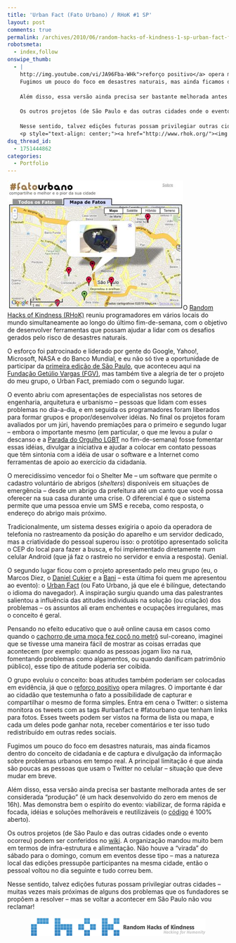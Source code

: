 ```yaml
---
title: 'Urban Fact (Fato Urbano) / RHoK #1 SP'
layout: post
comments: true
permalink: /archives/2010/06/random-hacks-of-kindness-1-sp-urban-fact-fato-urbano.html/
robotsmeta:
  - index,follow
onswipe_thumb:
  - |
    http://img.youtube.com/vi/JA96Fba-WHk">reforço positivo</a> opera milagres. O importante é dar ao cidadão que testemunha o fato a possibilidade de capturar e compartilhar o mesmo de forma simples. Entra em cena o Twitter: o sistema monitora os tweets com as tags #urbanfact e #fatourbano que tenham links para fotos. Esses tweets podem ser vistos na forma de lista ou mapa, e cada um deles pode ganhar nota, receber comentários e ter isso tudo redistribuído em outras redes sociais.</p>
    Fugimos um pouco do foco em desastres naturais, mas ainda ficamos dentro do conceito de cidadania e de captura e divulgação da informação sobre problemas urbanos em tempo real. A principal limitação é que ainda são poucas as pessoas que usam o Twitter no celular - situação que deve mudar em breve.

    Além disso, essa versão ainda precisa ser bastante melhorada antes de ser considerada "produção" (é um hack desenvolvido do zero em menos de 16h). Mas demonstra bem o espírito do evento: viabilizar, de forma rápida e focada, idéias e soluções melhoráveis e reutilizáveis (o <a href="http://github.com/danicuki/urbanfact">código</a> é 100% aberto).

    Os outros projetos (de São Paulo e das outras cidades onde o evento ocorreu) podem ser conferidos no <a href="http://wiki.rhok.org/">wiki</a>. A organização mandou muito bem em termos de infra-estrutura e alimentação. Não houve a "virada" do sábado para o domingo, comum em eventos desse tipo - mas a natureza local das edições pressupõe participantes na mesma cidade, então o pessoal voltou no dia seguinte e tudo correu bem.

    Nesse sentido, talvez edições futuras possam privilegiar outras cidades - muitas vezes mais próximas de alguns dos problemas que os fundadores se propõem a resolver - mas se voltar a acontecer em São Paulo não vou reclamar!
    <p style="text-align: center;"><a href="http://www.rhok.org/"><img class="size-full wp-image-4023 aligncenter" style="margin-top: 4px; margin-bottom: 4px;" title="Random Hacks of Kindness (logo)" src="/wp-content/uploads/2010/06/rhok.png" alt="" width="397" height="40" /></a></p>/0.jpg
dsq_thread_id:
  - 1751444862
categories:
  - Portfolio
---
```

[<img class="alignright" title="urbanfact - screenshot" src="/wp-content/uploads/2010/06/fatourbano.jpg" alt="" width="400" height="294" />][1]O [Random Hacks of Kindness (RHoK)][2] reuniu programadores em vários locais do mundo simultaneamente ao longo do último fim-de-semana, com o objetivo de desenvolver ferramentas que possam ajudar a lidar com os desafios gerados pelo risco de desastres naturais.

O esforço foi patrocinado e liderado por gente do Google, Yahoo!, Microsoft, NASA e do Banco Mundial, e eu não só tive a oportunidade de participar da [primeira edição de São Paulo][3], que aconteceu aqui na [Fundação Getúlio Vargas (FGV)][4], mas também tive a alegria de ter o projeto do meu grupo, o Urban Fact, premiado com o segundo lugar.
<!--more-->

<p style="text-align: left;">
  O evento abriu com apresentações de especialistas nos setores de engenharia, arquitetura e urbanismo &#8211; pessoas que lidam com esses problemas no dia-a-dia, e em seguida os programadores foram liberados para formar grupos e propor/desenvolver idéias. No final os projetos foram avaliados por um júri, havendo premiações para o primeiro e segundo lugar &#8211; embora o importante mesmo (em particular, o que me levou a pular o descanso e a <a href="http://pt.wikipedia.org/wiki/Parada_do_orgulho_LGBT_de_S%C3%A3o_Paulo">Parada do Orgulho LGBT</a> no fim-de-semana) fosse fomentar essas idéias, divulgar a iniciativa e ajudar a colocar em contato pessoas que têm sintonia com a idéia de usar o software e a Internet como ferramentas de apoio ao exercício da cidadania.
</p>

O merecidíssimo vencedor foi o Shelter Me &#8211; um software que permite o cadastro voluntário de abrigos (*shelters*) disponíveis em situações de emergência &#8211; desde um abrigo da prefeitura até um canto que você possa oferecer na sua casa durante uma crise. O diferencial é que o sistema permite que uma pessoa envie um SMS e receba, como resposta, o endereço do abrigo mais próximo.

Tradicionalmente, um sistema desses exigiria o apoio da operadora de telefonia no rastreamento da posição do aparelho e um servidor dedicado, mas a criatividade do pessoal superou isso: o protótipo apresentado solicita o CEP do local para fazer a busca, e foi implementado diretamente num celular Android (que já faz o rastreio no servidor e envia a resposta). Genial.

O segundo lugar ficou com o projeto apresentado pelo meu grupo (eu, o Marcos Diez, o [Daniel Cukier][5] e a [Bani][6] &#8211; esta última foi quem me apresentou ao evento): o [Urban Fact][1] (ou Fato Urbano, já que ele é bilíngue, detectando o idioma do navegador). A inspiração surgiu quando uma das palestrantes salientou a influência das atitudes individuais na solução (ou criação) dos problemas &#8211; os assuntos ali eram enchentes e ocupações irregulares, mas o conceito é geral.

Pensando no efeito educativo que o auê online causa em casos como quando o [cachorro de uma moça fez cocô no metrô][7] sul-coreano, imaginei que se tivesse uma maneira fácil de mostrar as coisas erradas que acontecem (por exemplo: quando as pessoas jogam lixo na rua, fomentando problemas como algamentos, ou quando danificam patrimônio público), esse tipo de atitude poderia ser coibida.

<p style="text-align: left;">
  O grupo evoluiu o conceito: boas atitudes também poderiam ser colocadas em evidência, já que o <a href="http://www.youtube.com/watch?v=JA96Fba-WHk">reforço positivo</a> opera milagres. O importante é dar ao cidadão que testemunha o fato a possibilidade de capturar e compartilhar o mesmo de forma simples. Entra em cena o Twitter: o sistema monitora os tweets com as tags #urbanfact e #fatourbano que tenham links para fotos. Esses tweets podem ser vistos na forma de lista ou mapa, e cada um deles pode ganhar nota, receber comentários e ter isso tudo redistribuído em outras redes sociais.
</p>

Fugimos um pouco do foco em desastres naturais, mas ainda ficamos dentro do conceito de cidadania e de captura e divulgação da informação sobre problemas urbanos em tempo real. A principal limitação é que ainda são poucas as pessoas que usam o Twitter no celular &#8211; situação que deve mudar em breve.

Além disso, essa versão ainda precisa ser bastante melhorada antes de ser considerada &#8220;produção&#8221; (é um hack desenvolvido do zero em menos de 16h). Mas demonstra bem o espírito do evento: viabilizar, de forma rápida e focada, idéias e soluções melhoráveis e reutilizáveis (o [código][8] é 100% aberto).

Os outros projetos (de São Paulo e das outras cidades onde o evento ocorreu) podem ser conferidos no [wiki][9]. A organização mandou muito bem em termos de infra-estrutura e alimentação. Não houve a &#8220;virada&#8221; do sábado para o domingo, comum em eventos desse tipo &#8211; mas a natureza local das edições pressupõe participantes na mesma cidade, então o pessoal voltou no dia seguinte e tudo correu bem.

Nesse sentido, talvez edições futuras possam privilegiar outras cidades &#8211; muitas vezes mais próximas de alguns dos problemas que os fundadores se propõem a resolver &#8211; mas se voltar a acontecer em São Paulo não vou reclamar!

<p style="text-align: center;">
  <a href="http://www.rhok.org/"><img class="size-full wp-image-4023 aligncenter" style="margin-top: 4px; margin-bottom: 4px;" title="Random Hacks of Kindness (logo)" src="/wp-content/uploads/2010/06/rhok.png" alt="" width="397" height="40" /></a>
</p>

 [1]: https://github.com/danicuki/urbanfact
 [2]: http://www.rhok.org/
 [3]: http://www.rhok.org/event/sao-paulo-0
 [4]: http://fgv.br/
 [5]: http://www.agileandart.com/
 [6]: http://baniverso.com/
 [7]: http://en.wikipedia.org/wiki/Internet_vigilantism#Dog_Poop_Girl
 [8]: http://github.com/danicuki/urbanfact
 [9]: http://wiki.rhok.org/
